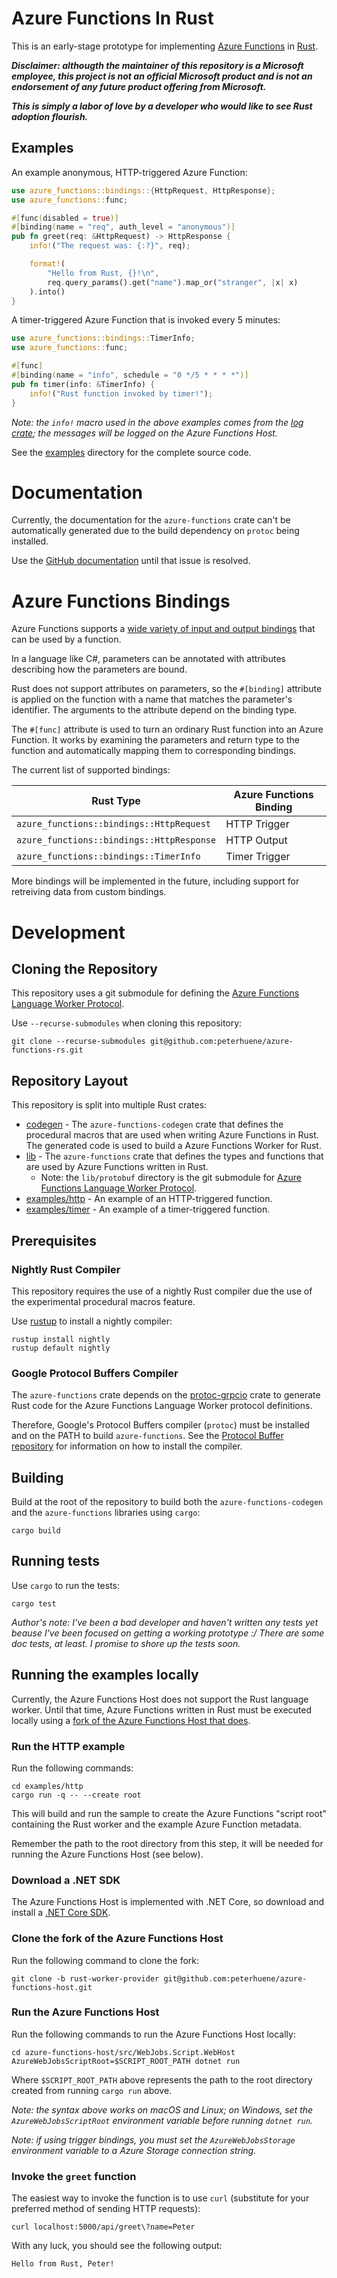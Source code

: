 # Azure Functions In Rust

This is an early-stage prototype for implementing [Azure Functions](https://azure.microsoft.com/en-us/services/functions/)
in [Rust](https://www.rust-lang.org/en-US/).

***Disclaimer: althougth the maintainer of this repository is a Microsoft employee, this project is not an official Microsoft product
and is not an endorsement of any future product offering from Microsoft.***

***This is simply a labor of love by a developer who would like to see Rust adoption flourish.***

## Examples

An example anonymous, HTTP-triggered Azure Function:

```rust
use azure_functions::bindings::{HttpRequest, HttpResponse};
use azure_functions::func;

#[func(disabled = true)]
#[binding(name = "req", auth_level = "anonymous")]
pub fn greet(req: &HttpRequest) -> HttpResponse {
    info!("The request was: {:?}", req);

    format!(
        "Hello from Rust, {}!\n",
        req.query_params().get("name").map_or("stranger", |x| x)
    ).into()
}
```

A timer-triggered Azure Function that is invoked every 5 minutes:

```rust
use azure_functions::bindings::TimerInfo;
use azure_functions::func;

#[func]
#[binding(name = "info", schedule = "0 */5 * * * *")]
pub fn timer(info: &TimerInfo) {
    info!("Rust function invoked by timer!");
}
```

_Note: the `info!` macro used in the above examples comes from the [log crate](https://crates.io/crates/log); the messages will be logged on the Azure Functions Host._

See the [examples](https://github.com/peterhuene/azure-functions-rs/tree/master/examples) directory for the complete source code.

# Documentation

Currently, the documentation for the `azure-functions` crate can't be automatically generated due to the build dependency on `protoc` being installed.

Use the [GitHub documentation](https://peterhuene.github.io/azure-functions-rs/azure_functions/index.html)  until that issue is resolved.

# Azure Functions Bindings

Azure Functions supports a [wide variety of input and output bindings](https://docs.microsoft.com/en-us/azure/azure-functions/functions-triggers-bindings) that can be used by a function.

In a language like C#, parameters can be annotated with attributes describing how the parameters are bound.

Rust does not support attributes on parameters, so the `#[binding]` attribute is applied on the function with a name that matches the parameter's identifier.  The arguments to the attribute depend on the binding type.

The `#[func]` attribute is used to turn an ordinary Rust function into an Azure Function.  It works by examining the parameters and return type to the function and automatically mapping them to corresponding bindings.

The current list of supported bindings:

| Rust Type                                 | Azure Functions Binding |
|-------------------------------------------|-------------------------|
| `azure_functions::bindings::HttpRequest`  | HTTP Trigger            |
| `azure_functions::bindings::HttpResponse` | HTTP Output             |
| `azure_functions::bindings::TimerInfo`    | Timer Trigger           |

More bindings will be implemented in the future, including support for retreiving data from custom bindings.

# Development

## Cloning the Repository

This repository uses a git submodule for defining the [Azure Functions Language Worker Protocol](https://github.com/Azure/azure-functions-language-worker-protobuf).

Use `--recurse-submodules` when cloning this repository:

```
git clone --recurse-submodules git@github.com:peterhuene/azure-functions-rs.git
```

## Repository Layout

This repository is split into multiple Rust crates:

* [codegen](https://github.com/peterhuene/azure-functions-rs/tree/master/codegen) - The `azure-functions-codegen` crate that defines the procedural macros that are used when writing Azure Functions in Rust.  The generated code is used to build a Azure Functions Worker for Rust.
* [lib](https://github.com/peterhuene/azure-functions-rs/tree/master/lib) - The `azure-functions` crate that defines the types and functions that are used by Azure Functions written in Rust.
    * Note: the `lib/protobuf` directory is the git submodule for [Azure Functions Language Worker Protocol](https://github.com/Azure/azure-functions-language-worker-protobuf).
* [examples/http](https://github.com/peterhuene/azure-functions-rs/tree/master/examples/http) - An example of an HTTP-triggered function.
* [examples/timer](https://github.com/peterhuene/azure-functions-rs/tree/master/examples/timer) - An example of a timer-triggered function.

## Prerequisites

### Nightly Rust Compiler

This repository requires the use of a nightly Rust compiler due the use of the experimental procedural macros feature.

Use [rustup](https://github.com/rust-lang-nursery/rustup.rs) to install a nightly compiler:

```
rustup install nightly
rustup default nightly
```

### Google Protocol Buffers Compiler

The `azure-functions` crate depends on the [protoc-grpcio](https://github.com/mtp401/protoc-grpcio) crate to generate Rust code for the Azure Functions Language Worker protocol definitions.

Therefore, Google's Protocol Buffers compiler (`protoc`) must be installed and on the PATH to build `azure-functions`.  See the [Protocol Buffer repository](https://github.com/google/protobuf) for information on how to install the compiler.

## Building

Build at the root of the repository to build both the `azure-functions-codegen` and the `azure-functions` libraries using `cargo`:

```
cargo build
```

## Running tests

Use `cargo` to run the tests:

```
cargo test
```

_Author's note: I've been a bad developer and haven't written any tests yet beause I've been focused on getting a working prototype :/  There are some doc tests, at least.  I promise to shore up the tests soon._

## Running the examples locally

Currently, the Azure Functions Host does not support the Rust language worker.  Until that time, Azure Functions written in Rust must be executed locally using a [fork of the Azure Functions Host that does](https://github.com/peterhuene/azure-functions-host/tree/rust-worker-provider).

### Run the HTTP example

Run the following commands:

```
cd examples/http
cargo run -q -- --create root
```

This will build and run the sample to create the Azure Functions "script root" containing the Rust worker and the example Azure Function metadata.

Remember the path to the root directory from this step, it will be needed for running the Azure Functions Host (see below).

### Download a .NET SDK

The Azure Functions Host is implemented with .NET Core, so download and install a [.NET Core SDK](https://www.microsoft.com/net/download).

### Clone the fork of the Azure Functions Host

Run the following command to clone the fork:

```
git clone -b rust-worker-provider git@github.com:peterhuene/azure-functions-host.git
```

### Run the Azure Functions Host

Run the following commands to run the Azure Functions Host locally:

```
cd azure-functions-host/src/WebJobs.Script.WebHost
AzureWebJobsScriptRoot=$SCRIPT_ROOT_PATH dotnet run
```

Where `$SCRIPT_ROOT_PATH` above represents the path to the root directory created from running `cargo run` above.

_Note: the syntax above works on macOS and Linux; on Windows, set the `AzureWebJobsScriptRoot` environment variable before running `dotnet run`._

_Note: if using trigger bindings, you must set the `AzureWebJobsStorage` environment variable to a Azure Storage connection string._

### Invoke the `greet` function

The easiest way to invoke the function is to use `curl` (substitute for your preferred method of sending HTTP requests):

```
curl localhost:5000/api/greet\?name=Peter
```

With any luck, you should see the following output:

```
Hello from Rust, Peter!
```
